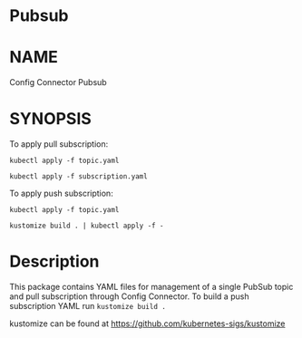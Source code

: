 Pubsub
==================================================

# NAME

  Config Connector Pubsub

# SYNOPSIS

  To apply pull subscription:

  `kubectl apply -f topic.yaml`

  `kubectl apply -f subscription.yaml`

  To apply push subscription:

  `kubectl apply -f topic.yaml`

  `kustomize build . | kubectl apply -f -`

# Description

  This package contains YAML files for management of a single PubSub topic and
  pull subscription through Config Connector. To build a push subscription YAML
  run `kustomize build .`

  kustomize can be found at https://github.com/kubernetes-sigs/kustomize

